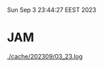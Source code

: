 Sun Sep  3 23:44:27 EEST 2023
# JAM
<a href='./cache/202309/03_23.log'>./cache/202309/03_23.log</a>
